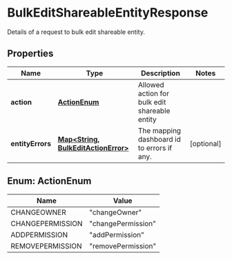 

# BulkEditShareableEntityResponse

Details of a request to bulk edit shareable entity.

## Properties

| Name | Type | Description | Notes |
|------------ | ------------- | ------------- | -------------|
|**action** | [**ActionEnum**](#ActionEnum) | Allowed action for bulk edit shareable entity |  |
|**entityErrors** | [**Map&lt;String, BulkEditActionError&gt;**](BulkEditActionError.md) | The mapping dashboard id to errors if any. |  [optional] |



## Enum: ActionEnum

| Name | Value |
|---- | -----|
| CHANGEOWNER | &quot;changeOwner&quot; |
| CHANGEPERMISSION | &quot;changePermission&quot; |
| ADDPERMISSION | &quot;addPermission&quot; |
| REMOVEPERMISSION | &quot;removePermission&quot; |




